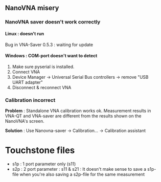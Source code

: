 ## NanoVNA misery
### NanoVNA saver doesn't work correctly
#### Linux : doesn't run
Bug in VNA-Saver 0.5.3 : waiting for update

#### Windows : COM-port doesn't want to detect
1. Make sure pyserial is installed.
2. Connect VNA
3. Device Manager → Universal Serial Bus controllers → remove "USB UART adapter"
4. Disconnect & reconnect VNA

### Calibration incorrect
**Problem** : Standalone VNA calibration works ok.  Measurement results in VNA-QT and VNA-saver are different from the results shown on the NanoVNA's screen.

**Solution** : Use Nanovna-saver → Calibration... → Calibration assistant

# Touchstone files
* s1p : 1 port parameter only (s11)
* s2p : 2 port parameter : s11 & s21 : It doesn't make sense to save a s1p-file when you're also saving a s2p-file for the same measurement
